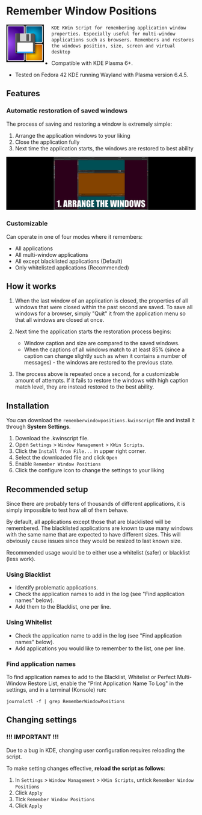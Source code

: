 # Remember Window Positions

<img align="left" style="margin-right: 20px" width="100" height="100" src="./assets/icon.png">

    KDE KWin Script for remembering application window properties. Especially useful for multi-window applications such as browsers. Remembers and restores the windows position, size, screen and virtual desktop

* Compatible with KDE Plasma 6+.

* Tested on Fedora 42 KDE running Wayland with Plasma version 6.4.5.

## Features

### Automatic restoration of saved windows

The process of saving and restoring a window is extremely simple:

1. Arrange the application windows to your liking
2. Close the application fully
3. Next time the application starts, the windows are restored to best ability

![](./assets/restore_process.gif)

### Customizable

Can operate in one of four modes where it remembers:

- All applications
- All multi-window applications
- All except blacklisted applications (Default)
- Only whitelisted applications (Recommended)

## How it works

1. When the last window of an application is closed, the properties of all windows that were closed within the past second are saved. To save all windows for a browser, simply "Quit" it from the application menu so that all windows are closed at once.

2. Next time the application starts the restoration process begins:
    - Window caption and size are compared to the saved windows.
    - When the captions of all windows match to at least 85% (since a caption can change slightly such as when it contains a number of messages) - the windows are restored to the previous state.

3. The process above is repeated once a second, for a customizable amount of attempts. If it fails to restore the windows with high caption match level, they are instead restored to the best ability.

## Installation

You can download the `rememberwindowpositions.kwinscript` file and install it through **System Settings**.
1) Download the .kwinscript file.
2) Open `Settings` > `Window Management` > `KWin Scripts`.
3) Click the `Install from File...` in upper right corner.
4) Select the downloaded file and click `Open`
5) Enable `Remember Window Positions`
6) Click the configure icon to change the settings to your liking

## Recommended setup

Since there are probably tens of thousands of different applications, it is simply impossible to test how all of them behave.

By default, all applications except those that are blacklisted will be remembered. The blacklisted applications are known to use many windows with the same name that are expected to have different sizes. This will obviously cause issues since they would be resized to last known size.

Recommended usage would be to either use a whitelist (safer) or blacklist (less work).

### Using Blacklist

* Identify problematic applications.
* Check the application names to add in the log (see "Find application names" below).
* Add them to the Blacklist, one per line.

### Using Whitelist

* Check the application name to add in the log (see "Find application names" below).
* Add applications you would like to remember to the list, one per line.

### Find application names

To find application names to add to the Blacklist, Whitelist or Perfect Multi-Window Restore List, enable the "Print Application Name To Log" in the settings, and in a terminal (Konsole) run:

    journalctl -f | grep RememberWindowPositions

## Changing settings

### **!!! IMPORTANT !!!**

Due to a bug in KDE, changing user configuration requires reloading the script.

To make setting changes effective, **reload the script as follows**:

1) In `Settings` > `Window Management` > `KWin Scripts`, untick `Remember Window Positions`
2) Click `Apply`
3) Tick `Remember Window Positions`
4) Click `Apply`